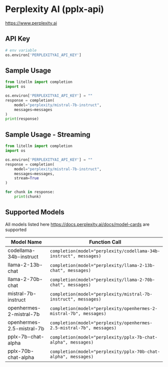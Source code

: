 # Perplexity AI (pplx-api)
https://www.perplexity.ai

## API Key
```python
# env variable
os.environ['PERPLEXITYAI_API_KEY']
```

## Sample Usage
```python
from litellm import completion
import os

os.environ['PERPLEXITYAI_API_KEY'] = ""
response = completion(
    model="perplexity/mistral-7b-instruct", 
    messages=messages
)
print(response)
```

## Sample Usage - Streaming
```python
from litellm import completion
import os

os.environ['PERPLEXITYAI_API_KEY'] = ""
response = completion(
    model="perplexity/mistral-7b-instruct", 
    messages=messages,
    stream=True
)

for chunk in response:
    print(chunk)
```


## Supported Models
All models listed here https://docs.perplexity.ai/docs/model-cards are supported

| Model Name               | Function Call                                                                                                                                                      |
|--------------------------|------------------------------------------------------------------------------------------------------------------------------------------------------------------|
| codellama-34b-instruct | `completion(model="perplexity/codellama-34b-instruct", messages)` | 
| llama-2-13b-chat | `completion(model="perplexity/llama-2-13b-chat", messages)` | 
| llama-2-70b-chat | `completion(model="perplexity/llama-2-70b-chat", messages)` | 
| mistral-7b-instruct | `completion(model="perplexity/mistral-7b-instruct", messages)` | 
| openhermes-2-mistral-7b | `completion(model="perplexity/openhermes-2-mistral-7b", messages)` | 
| openhermes-2.5-mistral-7b | `completion(model="perplexity/openhermes-2.5-mistral-7b", messages)` | 
| pplx-7b-chat-alpha | `completion(model="perplexity/pplx-7b-chat-alpha", messages)` | 
| pplx-70b-chat-alpha | `completion(model="perplexity/pplx-70b-chat-alpha", messages)` | 





